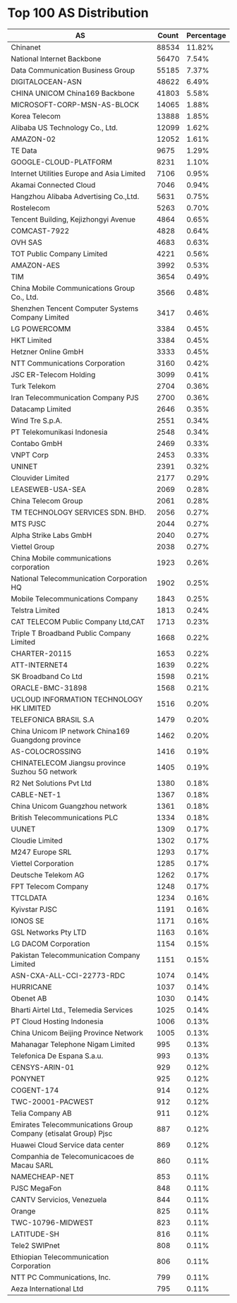 # Top 100 AS Distribution
| AS | Count | Percentage |
|----|----|----|
| Chinanet | 88534 | 11.82% |
| National Internet Backbone | 56470 | 7.54% |
| Data Communication Business Group | 55185 | 7.37% |
| DIGITALOCEAN-ASN | 48622 | 6.49% |
| CHINA UNICOM China169 Backbone | 41803 | 5.58% |
| MICROSOFT-CORP-MSN-AS-BLOCK | 14065 | 1.88% |
| Korea Telecom | 13888 | 1.85% |
| Alibaba US Technology Co., Ltd. | 12099 | 1.62% |
| AMAZON-02 | 12052 | 1.61% |
| TE Data | 9675 | 1.29% |
| GOOGLE-CLOUD-PLATFORM | 8231 | 1.10% |
| Internet Utilities Europe and Asia Limited | 7106 | 0.95% |
| Akamai Connected Cloud | 7046 | 0.94% |
| Hangzhou Alibaba Advertising Co.,Ltd. | 5631 | 0.75% |
| Rostelecom | 5263 | 0.70% |
| Tencent Building, Kejizhongyi Avenue | 4864 | 0.65% |
| COMCAST-7922 | 4828 | 0.64% |
| OVH SAS | 4683 | 0.63% |
| TOT Public Company Limited | 4221 | 0.56% |
| AMAZON-AES | 3992 | 0.53% |
| TIM | 3654 | 0.49% |
| China Mobile Communications Group Co., Ltd. | 3566 | 0.48% |
| Shenzhen Tencent Computer Systems Company Limited | 3417 | 0.46% |
| LG POWERCOMM | 3384 | 0.45% |
| HKT Limited | 3384 | 0.45% |
| Hetzner Online GmbH | 3333 | 0.45% |
| NTT Communications Corporation | 3160 | 0.42% |
| JSC ER-Telecom Holding | 3099 | 0.41% |
| Turk Telekom | 2704 | 0.36% |
| Iran Telecommunication Company PJS | 2700 | 0.36% |
| Datacamp Limited | 2646 | 0.35% |
| Wind Tre S.p.A. | 2551 | 0.34% |
| PT Telekomunikasi Indonesia | 2548 | 0.34% |
| Contabo GmbH | 2469 | 0.33% |
| VNPT Corp | 2453 | 0.33% |
| UNINET | 2391 | 0.32% |
| Clouvider Limited | 2177 | 0.29% |
| LEASEWEB-USA-SEA | 2069 | 0.28% |
| China Telecom Group | 2061 | 0.28% |
| TM TECHNOLOGY SERVICES SDN. BHD. | 2056 | 0.27% |
| MTS PJSC | 2044 | 0.27% |
| Alpha Strike Labs GmbH | 2040 | 0.27% |
| Viettel Group | 2038 | 0.27% |
| China Mobile communications corporation | 1923 | 0.26% |
| National Telecommunication Corporation HQ | 1902 | 0.25% |
| Mobile Telecommunications Company | 1843 | 0.25% |
| Telstra Limited | 1813 | 0.24% |
| CAT TELECOM Public Company Ltd,CAT | 1713 | 0.23% |
| Triple T Broadband Public Company Limited | 1668 | 0.22% |
| CHARTER-20115 | 1653 | 0.22% |
| ATT-INTERNET4 | 1639 | 0.22% |
| SK Broadband Co Ltd | 1598 | 0.21% |
| ORACLE-BMC-31898 | 1568 | 0.21% |
| UCLOUD INFORMATION TECHNOLOGY HK LIMITED | 1516 | 0.20% |
| TELEFONICA BRASIL S.A | 1479 | 0.20% |
| China Unicom IP network China169 Guangdong province | 1462 | 0.20% |
| AS-COLOCROSSING | 1416 | 0.19% |
| CHINATELECOM Jiangsu province Suzhou 5G network | 1405 | 0.19% |
| R2 Net Solutions Pvt Ltd | 1380 | 0.18% |
| CABLE-NET-1 | 1367 | 0.18% |
| China Unicom Guangzhou network | 1361 | 0.18% |
| British Telecommunications PLC | 1334 | 0.18% |
| UUNET | 1309 | 0.17% |
| Cloudie Limited | 1302 | 0.17% |
| M247 Europe SRL | 1293 | 0.17% |
| Viettel Corporation | 1285 | 0.17% |
| Deutsche Telekom AG | 1262 | 0.17% |
| FPT Telecom Company | 1248 | 0.17% |
| TTCLDATA | 1234 | 0.16% |
| Kyivstar PJSC | 1191 | 0.16% |
| IONOS SE | 1171 | 0.16% |
| GSL Networks Pty LTD | 1163 | 0.16% |
| LG DACOM Corporation | 1154 | 0.15% |
| Pakistan Telecommunication Company Limited | 1151 | 0.15% |
| ASN-CXA-ALL-CCI-22773-RDC | 1074 | 0.14% |
| HURRICANE | 1037 | 0.14% |
| Obenet AB | 1030 | 0.14% |
| Bharti Airtel Ltd., Telemedia Services | 1025 | 0.14% |
| PT Cloud Hosting Indonesia | 1006 | 0.13% |
| China Unicom Beijing Province Network | 1005 | 0.13% |
| Mahanagar Telephone Nigam Limited | 995 | 0.13% |
| Telefonica De Espana S.a.u. | 993 | 0.13% |
| CENSYS-ARIN-01 | 929 | 0.12% |
| PONYNET | 925 | 0.12% |
| COGENT-174 | 914 | 0.12% |
| TWC-20001-PACWEST | 912 | 0.12% |
| Telia Company AB | 911 | 0.12% |
| Emirates Telecommunications Group Company (etisalat Group) Pjsc | 887 | 0.12% |
| Huawei Cloud Service data center | 869 | 0.12% |
| Companhia de Telecomunicacoes de Macau SARL | 860 | 0.11% |
| NAMECHEAP-NET | 853 | 0.11% |
| PJSC MegaFon | 848 | 0.11% |
| CANTV Servicios, Venezuela | 844 | 0.11% |
| Orange | 825 | 0.11% |
| TWC-10796-MIDWEST | 823 | 0.11% |
| LATITUDE-SH | 816 | 0.11% |
| Tele2 SWIPnet | 808 | 0.11% |
| Ethiopian Telecommunication Corporation | 806 | 0.11% |
| NTT PC Communications, Inc. | 799 | 0.11% |
| Aeza International Ltd | 795 | 0.11% |
